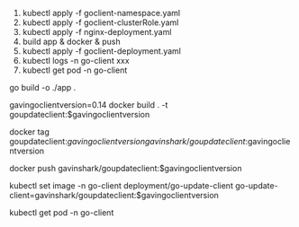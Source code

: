 1. kubectl apply -f goclient-namespace.yaml
2. kubectl apply -f goclient-clusterRole.yaml
3. kubectl apply -f nginx-deployment.yaml
4. build app & docker & push
5. kubectl apply -f goclient-deployment.yaml
6. kubectl logs -n go-client xxx
7. kubectl get pod -n go-client



go build -o ./app .

gavingoclientversion=0.14
docker build . -t goupdateclient:$gavingoclientversion

docker tag goupdateclient:$gavingoclientversion gavinshark/goupdateclient:$gavingoclientversion

docker push gavinshark/goupdateclient:$gavingoclientversion

kubectl set image -n go-client deployment/go-update-client go-update-client=gavinshark/goupdateclient:$gavingoclientversion

kubectl get pod -n go-client